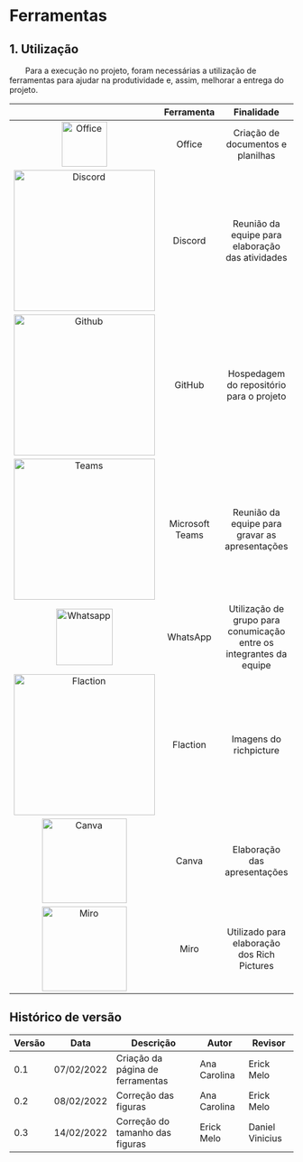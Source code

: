 # Ferramentas

## 1. Utilização

&emsp;&emsp;Para a execução no projeto, foram necessárias a utilização de ferramentas para ajudar na produtividade e, assim, melhorar a entrega do projeto.

| | Ferramenta | Finalidade |
| :------: | :----------: | :---------------------------------------------------: |
| <img src="https://user-images.githubusercontent.com/49570180/152993556-2a4bb75e-4c34-4da5-929a-ef3b006370e4.png" width="80" title="Office">| Office | Criação de documentos e planilhas |
| <img src="https://user-images.githubusercontent.com/49570180/152992805-6ce0198e-ae72-42ce-a521-46f43d90c0c4.png" width="250" title="Discord">| Discord | Reunião da equipe para elaboração das atividades |
| <img src="https://user-images.githubusercontent.com/49570180/152992872-979c7996-a495-410e-bdc9-71509b246191.png" width="250" title="Github">| GitHub | Hospedagem do repositório para o projeto |
| <img src="https://user-images.githubusercontent.com/49570180/152992930-c5d81a68-9079-4aa7-8ae0-5d396bb4f7b3.png" width="250" title="Teams">| Microsoft Teams | Reunião da equipe para gravar as apresentações |
| <img src="https://user-images.githubusercontent.com/49570180/152993518-9767e165-c8d4-449a-8206-bcb689f4a982.png" width="100" title="Whatsapp">| WhatsApp | Utilização de grupo para conumicação entre os integrantes da equipe |
| <img src="https://user-images.githubusercontent.com/49570180/152992982-1349a5a0-6e15-44a2-92ca-5d050ac05d80.png" width="250" title="Flaction"> | Flaction | Imagens do richpicture |
| <img src="https://user-images.githubusercontent.com/49570180/152993039-9dce211b-0d20-4fb1-9965-f0ed6ad7d9f7.png" width="150" title="Canva">| Canva | Elaboração das apresentações |
| <img src="https://user-images.githubusercontent.com/49570180/152993064-9278b5f4-ee8c-4823-837e-541529ac3bc5.png" width="150" title="Miro"> | Miro | Utilizado para elaboração dos Rich Pictures |


## Histórico de versão

| Versão | Data       | Descrição                                           | Autor        | Revisor |
| ------ | ---------- | --------------------------------------------------- | ------------ | --------|
| 0.1    | 07/02/2022 | Criação da página de ferramentas | Ana Carolina | Erick Melo |
| 0.2    | 08/02/2022 | Correção das figuras | Ana Carolina | Erick Melo |
| 0.3    | 14/02/2022 | Correção do tamanho das figuras | Erick Melo | Daniel Vinicius |
